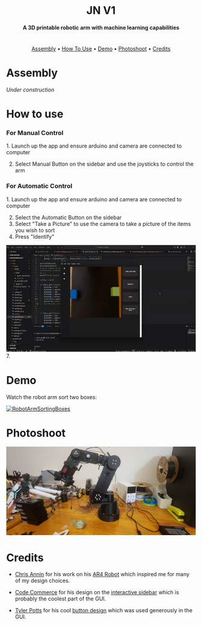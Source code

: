 <h1 align="center">JN V1</h1>

<h4 align="center">A 3D printable robotic arm with machine learning capabilities</h4>


<h1></h1>

<p align="center">
  <a href="#assembly">Assembly</a> •
  <a href="#how-to-use">How To Use</a> • 
  <a href="#demo">Demo</a> •
  <a href="#photoshoot">Photoshoot</a> •
  <a href="#credits">Credits</a>
</p>

# **Assembly**

_Under construction_

# **How to use**

<h3> For Manual Control</h3>
      1. Launch up the app and ensure arduino and camera are connected to computer
    
  2. Select Manual Button on the sidebar and use the joysticks to control the arm
<h3> For Automatic Control</h3>
      1. Launch up the app and ensure arduino and camera are connected to computer
    
  2. Select the Automatic Button on the sidebar
  3. Select "Take a Picture" to use the camera to take a picture of the items you wish to sort
  4. Press "Identify"
     
     
   ![til](https://github.com/Jstn1321/ML-6-Axis-Arm/blob/main/Photoshoot/clickIdentify.gif?raw=true)
7. 
# **Demo**
Watch the robot arm sort two boxes:

[![RobotArmSortingBoxes](https://img.youtube.com/vi/RnRYXaKSuSA/0.jpg)](https://www.youtube.com/watch?v=RnRYXaKSuSA)
# **Photoshoot**
![Pic of Arm](https://github.com/Jstn1321/ML-6-Axis-Arm/blob/main/Photoshoot/20241027_181017.jpg?raw=true)
# **Credits**

- [Chris Annin](https://www.anninrobotics.com/) for his work on his [AR4 Robot](https://www.youtube.com/watch?v=iB2NAgfVjIs&t=90s) which inspired me for many of my design choices.
  
- [Code Commerce](https://www.youtube.com/@codecommerce) for his design on the [interactive sidebar](https://www.youtube.com/watch?v=uy1tgKOnPB0) which is probably the coolest part of the GUI.

- [Tyler Potts](https://www.youtube.com/@TylerPotts) for his cool [button design](https://github.com/TylerPottsDev/yt-css-buttons) which was used generously in the GUI.
